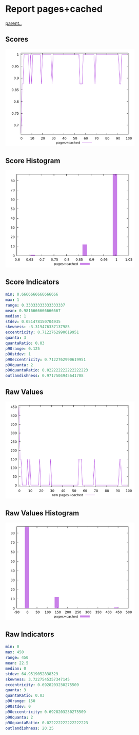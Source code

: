 # Report pages+cached

[parent..](./..)  


## Scores

![score](./score.png)  

## Score Histogram

![hist](./hist.png)  

## Score Indicators

```yaml
min: 0.6666666666666666
max: 1
range: 0.33333333333333337
mean: 0.9816666666666667
median: 1
stdev: 0.051478150704935
skewness: -3.319476337137985
eccentricity: 0.7122762990619951
quanta: 3
quantaRatio: 0.03
p90range: 0.125
p90stdev: 1
p90eccentricity: 0.7122762990619951
p90quanta: 2
p90quantaRatio: 0.022222222222222223
outlandishness: 0.9717504945641708

```

## Raw Values

![raw](./raw.png)  

## Raw Values Histogram

![raw hist](./raw_hist.png)  

## Raw Indicators

```yaml
min: 0
max: 450
range: 450
mean: 22.5
median: 0
stdev: 64.9519052838329
skewness: 3.7227545357347145
eccentricity: 0.6928203230275509
quanta: 3
quantaRatio: 0.03
p90range: 150
p90stdev: 0
p90eccentricity: 0.6928203230275509
p90quanta: 2
p90quantaRatio: 0.022222222222222223
outlandishness: 20.25

```

<style>
  img {
    max-width: 80%;
  }
</style>
      
